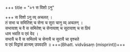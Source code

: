 +++
title = "०१ स विशो ऽनु"

+++
स विशो ऽनु व्य् अचलत् ।  
तं सभा च समितिश् च सेना च सुरा चानु व्य् अचलन् ।  
सभायाश् च वै स समितेश् च सेनायाश् च सूरायाश् च स प्रियं  
धाम भवति य एवं वेद ।  
सभायै च वै स समितये च सेनायै च सुरायै चा वृश्चते  
य एवं विद्वांसं व्रात्यम् उपवदति ॥ +++(Bhatt. vidvāsaṃ (misprint))+++